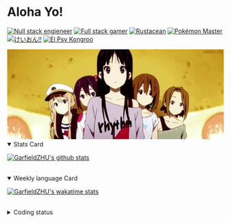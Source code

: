 # Aloha Yo!

[![Null stack engieneer](https://img.shields.io/badge/-Null_stack_engineer-a890f0)](https://github.com/GarfieldZHU)
[![Full stack gamer](https://img.shields.io/badge/-Full_stack_gamer-78c850)](https://steamcommunity.com/profiles/76561198092274492/)
[![Rustacean](https://img.shields.io/badge/-Rustacean-f74c00)](https://www.rust-lang.org/)
[![Pokémon Master](https://img.shields.io/badge/-Pokémon_Master-f8d030)](https://www.pokemon.com/us/pokedex/)
[![けいおん!!](https://img.shields.io/badge/-けいおん!!-f85888)](https://ja.wikipedia.org/wiki/%E6%94%BE%E8%AA%B2%E5%BE%8C%E3%83%86%E3%82%A3%E3%83%BC%E3%82%BF%E3%82%A4%E3%83%A0_(%E3%82%A2%E3%83%AB%E3%83%90%E3%83%A0))
[![El Psy Kongroo](https://img.shields.io/badge/-El_Psy_Kongroo-6890f0)](https://mzh.moegirl.org.cn/zh-hans/El_psy_congroo)


<img width="640" src="https://raw.githubusercontent.com/GarfieldZHU/GarfieldZHU/master/assets/k-on-5.webp" />


<details open>
<summary>Stats Card</summary>
 
[![GarfieldZHU's github stats](https://github-readme-stats.vercel.app/api?username=GarfieldZHU&show_icons=true&theme=tokyonight)](https://github.com/anuraghazra/github-readme-stats)
 
</details>

<br/>

<details open>
<summary>Weekly language Card</summary>
 
[![GarfieldZHU's wakatime stats](https://github-readme-stats.vercel.app/api/wakatime?username=AlohaYo&theme=nightowl&layout=compact)](https://github.com/GarfieldZHU/GarfieldZHU)


<br/>

</details>

<details>

<summary>Coding status</summary>

<br/>

<!--START_SECTION:waka-->
**🐱 My Github Data** 

> 🏆 406 Contributions in the Year 2021
 > 
> 📦 490.7 kB Used in Github's Storage 
 > 
> 🚫 Not Opted to Hire
 > 
> 📜 63 Public Repositories 
 > 
> 🔑 34 Private Repositories  
 > 
**I'm a Night 🦉** 

```text
🌞 Morning    68 commits     ██░░░░░░░░░░░░░░░░░░░░░░░   10.76% 
🌆 Daytime    162 commits    ██████░░░░░░░░░░░░░░░░░░░   25.63% 
🌃 Evening    277 commits    ███████████░░░░░░░░░░░░░░   43.83% 
🌙 Night      125 commits    █████░░░░░░░░░░░░░░░░░░░░   19.78%

```


📊 **This Week I Spent My Time On** 

```text
💬 Programming Languages: 
TypeScript               13 hrs 50 mins      ████████████████████░░░░░   82.81% 
SCSS                     53 mins             █░░░░░░░░░░░░░░░░░░░░░░░░   5.29% 
Java                     48 mins             █░░░░░░░░░░░░░░░░░░░░░░░░   4.85% 
JavaScript               26 mins             ░░░░░░░░░░░░░░░░░░░░░░░░░   2.63% 
JSON                     23 mins             ░░░░░░░░░░░░░░░░░░░░░░░░░   2.39%

🔥 Editors: 
VS Code                  15 hrs 49 mins      ███████████████████████░░   94.65% 
IntelliJ                 53 mins             █░░░░░░░░░░░░░░░░░░░░░░░░   5.35%

💻 Operating System: 
Mac                      15 hrs 49 mins      ███████████████████████░░   94.65% 
Windows                  53 mins             █░░░░░░░░░░░░░░░░░░░░░░░░   5.35%

```


 Last Updated on 29/07/2021
<!--END_SECTION:waka-->

</details>
